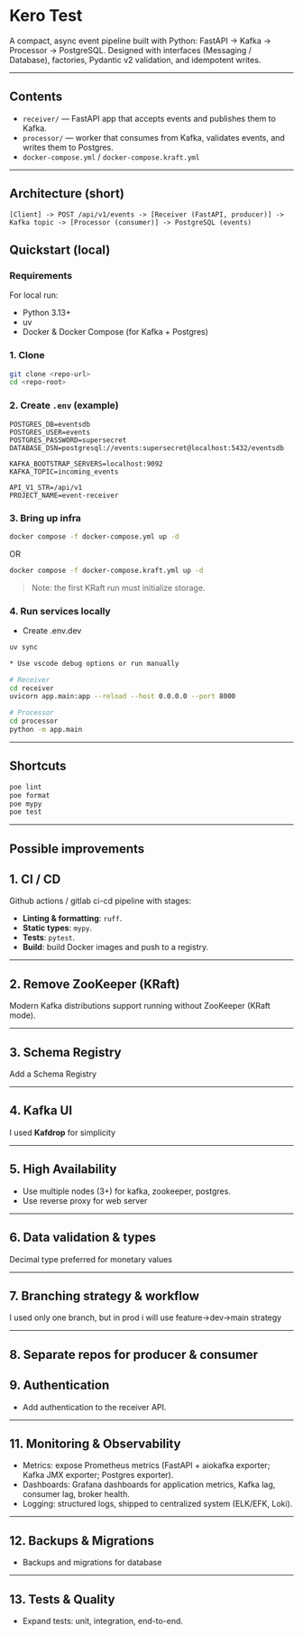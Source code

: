# Kero Test

A compact, async event pipeline built with Python: FastAPI -> Kafka -> Processor -> PostgreSQL.
Designed with interfaces (Messaging / Database), factories, Pydantic v2 validation, and idempotent writes.

---

## Contents

* `receiver/` — FastAPI app that accepts events and publishes them to Kafka.
* `processor/` — worker that consumes from Kafka, validates events, and writes them to Postgres.
* `docker-compose.yml` / `docker-compose.kraft.yml`

---

## Architecture (short)

```
[Client] -> POST /api/v1/events -> [Receiver (FastAPI, producer)] -> Kafka topic -> [Processor (consumer)] -> PostgreSQL (events)
```

## Quickstart (local)

### Requirements

For local run:
* Python 3.13+
* uv
* Docker & Docker Compose (for Kafka + Postgres)

### 1. Clone

```bash
git clone <repo-url>
cd <repo-root>
```

### 2. Create `.env` (example)

```env
POSTGRES_DB=eventsdb
POSTGRES_USER=events
POSTGRES_PASSWORD=supersecret
DATABASE_DSN=postgresql://events:supersecret@localhost:5432/eventsdb

KAFKA_BOOTSTRAP_SERVERS=localhost:9092
KAFKA_TOPIC=incoming_events

API_V1_STR=/api/v1
PROJECT_NAME=event-receiver
```

### 3. Bring up infra

```bash
docker compose -f docker-compose.yml up -d
```

OR

```bash
docker compose -f docker-compose.kraft.yml up -d
```

> Note: the first KRaft run must initialize storage.

### 4. Run services locally

* Create .env.dev

```bash
uv sync

* Use vscode debug options or run manually

# Receiver
cd receiver
uvicorn app.main:app --reload --host 0.0.0.0 --port 8000

# Processor
cd processor
python -m app.main
```

---

## Shortcuts

```bash
poe lint
poe format
poe mypy
poe test
```

---

## Possible improvements

## 1. CI / CD

Github actions / gitlab ci-cd pipeline with stages:

* **Linting & formatting**: `ruff`.
* **Static types**: `mypy`.
* **Tests**: `pytest`.
* **Build**: build Docker images and push to a registry.

---

## 2. Remove ZooKeeper (KRaft)

Modern Kafka distributions support running without ZooKeeper (KRaft mode).

---

## 3. Schema Registry

Add a Schema Registry

---

## 4. Kafka UI

I used **Kafdrop** for simplicity

---

## 5. High Availability

* Use multiple nodes (3+) for kafka, zookeeper, postgres.
* Use reverse proxy for web server

---

## 6. Data validation & types

Decimal type preferred for monetary values

---

## 7. Branching strategy & workflow

I used only one branch, but in prod i will use feature->dev->main strategy

---

## 8. Separate repos for producer & consumer

## 9. Authentication

* Add authentication to the receiver API.

---

## 11. Monitoring & Observability

* Metrics: expose Prometheus metrics (FastAPI + aiokafka exporter; Kafka JMX exporter; Postgres exporter).
* Dashboards: Grafana dashboards for application metrics, Kafka lag, consumer lag, broker health.
* Logging: structured logs, shipped to centralized system (ELK/EFK, Loki).

---

## 12. Backups & Migrations

* Backups and migrations for database

---

## 13. Tests & Quality

* Expand tests: unit, integration, end-to-end.